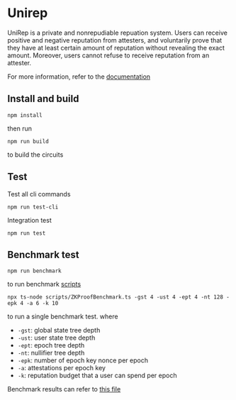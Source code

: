 # Unirep
UniRep is a private and nonrepudiable repuation system. Users can receive positive and negative reputation from attesters, and voluntarily prove that they have at least certain amount of reputation without revealing the exact amount. Moreover, users cannot refuse to receive reputation from an attester.

For more information, refer to the [documentation](https://vivi432.gitbook.io/unirep/)

## Install and build

```
npm install
```

then run

```
npm run build
``` 
to build the circuits

## Test
Test all cli commands
```
npm run test-cli
```

Integration test
```
npm run test
```

## Benchmark test
```
npm run benchmark
```
to run benchmark [scripts](https://github.com/vivianjeng/UniRep/blob/benchmark/scripts/ZKProofBenchmark.sh)

```
npx ts-node scripts/ZKProofBenchmark.ts -gst 4 -ust 4 -ept 4 -nt 128 -epk 4 -a 6 -k 10
```
to run a single benchmark test. where 
- `-gst`: global state tree depth
- `-ust`: user state tree depth
- `-ept`: epoch tree depth
- `-nt`: nullifier tree depth
- `-epk`: number of epoch key nonce per epoch
- `-a`: attestations per epoch key
- `-k`: reputation budget that a user can spend per epoch

Benchmark results can refer to [this file](https://docs.google.com/spreadsheets/d/1X7IZnTtKii-eNQ6TGMJ5M7CNSVSDLq_2ebJ5MtcpZMk/edit?usp=sharing)
